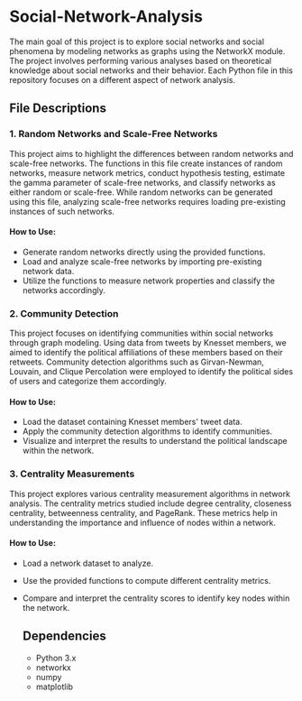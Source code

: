 # Social-Network-Analysis
The main goal of this project is to explore social networks and social phenomena by modeling networks as graphs using the NetworkX module. The project involves performing various analyses based on theoretical knowledge about social networks and their behavior. Each Python file in this repository focuses on a different aspect of network analysis.  
## File Descriptions
### 1. Random Networks and Scale-Free Networks
This project aims to highlight the differences between random networks and scale-free networks. The functions in this file create instances of random networks, measure network metrics, conduct hypothesis testing, estimate the gamma parameter of scale-free networks, and classify networks as either random or scale-free. While random networks can be generated using this file, analyzing scale-free networks requires loading pre-existing instances of such networks.    
  
  #### How to Use:
  * Generate random networks directly using the provided functions.
  * Load and analyze scale-free networks by importing pre-existing network data.
  * Utilize the functions to measure network properties and classify the networks accordingly.
### 2. Community Detection
This project focuses on identifying communities within social networks through graph modeling. Using data from tweets by Knesset members, we aimed to identify the political affiliations of these members based on their retweets. Community detection algorithms such as Girvan-Newman, Louvain, and Clique Percolation were employed to identify the political sides of users and categorize them accordingly.  
  
 #### How to Use:
 * Load the dataset containing Knesset members' tweet data.
 * Apply the community detection algorithms to identify communities.
 * Visualize and interpret the results to understand the political landscape within the network.
### 3. Centrality Measurements
This project explores various centrality measurement algorithms in network analysis. The centrality metrics studied include degree centrality, closeness centrality, betweenness centrality, and PageRank. These metrics help in understanding the importance and influence of nodes within a network.  

  #### How to Use:
* Load a network dataset to analyze.
* Use the provided functions to compute different centrality metrics.
* Compare and interpret the centrality scores to identify key nodes within the network.
  
  ## Dependencies
  * Python 3.x
  * networkx
  * numpy
  * matplotlib
